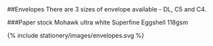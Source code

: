 <section id="stationery-page-envelopes">
</section>
##Envelopes
There are 3 sizes of envelope available - DL, C5 and C4.

###Paper stock
Mohawk ultra white Superfine Eggshell 118gsm

{% include stationery/images/envelopes.svg %}